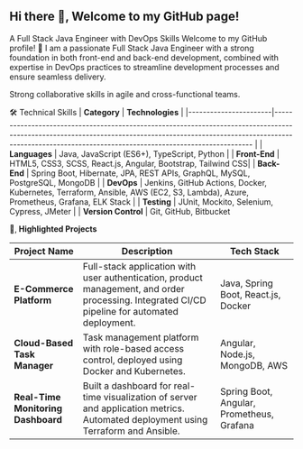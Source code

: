 ## Hi there 👋, Welcome to my GitHub page!

A Full Stack Java Engineer with DevOps Skills
Welcome to my GitHub profile! 👋 I am a passionate Full Stack Java Engineer with a strong foundation in both front-end and back-end development, 
combined with expertise in DevOps practices to streamline development processes and ensure seamless delivery.

Strong collaborative skills in agile and cross-functional teams.

🛠️ Technical Skills
| **Category**          | **Technologies**                                                                                                                                                                                                                                                                                       |
|-----------------------|------------------------------------------------------------------------------------------------------------------------------------------------------------------------------------------------------------------------------------                                                    |
| **Languages**         | Java, JavaScript (ES6+), TypeScript, Python                  |
| **Front-End**         | HTML5, CSS3, SCSS, React.js, Angular, Bootstrap, Tailwind CSS|
| **Back-End**          | Spring Boot, Hibernate, JPA, REST APIs, GraphQL, MySQL, PostgreSQL, MongoDB                                                                                                                |
| **DevOps**            | Jenkins, GitHub Actions, Docker, Kubernetes, Terraform, Ansible, AWS (EC2, S3, Lambda), Azure, Prometheus, Grafana, ELK Stack                                                              |
| **Testing**           | JUnit, Mockito, Selenium, Cypress, JMeter                                                                                                                                                  |
| **Version Control**   | Git, GitHub, Bitbucket 


📂‚ **Highlighted Projects**

| **Project Name**                | **Description**                                                                                                                                                                 | **Tech Stack**                            |
|----------------------------------|---------------------------------------------------------------------------------------------------------------------------------------------------------------------------------|-------------------------------------------|
| **E-Commerce Platform**          | Full-stack application with user authentication, product management, and order processing. Integrated CI/CD pipeline for automated deployment.                                | Java, Spring Boot, React.js, Docker       |
| **Cloud-Based Task Manager**     | Task management platform with role-based access control, deployed using Docker and Kubernetes.                                                                                | Angular, Node.js, MongoDB, AWS            |
| **Real-Time Monitoring Dashboard** | Built a dashboard for real-time visualization of server and application metrics. Automated deployment using Terraform and Ansible.                                           | Spring Boot, Angular, Prometheus, Grafana |
